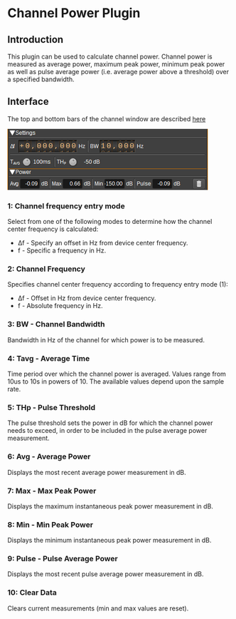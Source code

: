 <h1>Channel Power Plugin</h1>

<h2>Introduction</h2>

This plugin can be used to calculate channel power. Channel power is measured as average power, maximum peak power, minimum peak power as well as pulse average power (i.e. average power above a threshold) over a specified bandwidth.

<h2>Interface</h2>

The top and bottom bars of the channel window are described [here](../../../sdrgui/channel/readme.md)

![Channel power plugin GUI](../../../doc/img/ChannelPower_plugin_settings.png)

<h3>1: Channel frequency entry mode</h3>

Select from one of the following modes to determine how the channel center frequency is calculated:

* Δf - Specify an offset in Hz from device center frequency.
* f - Specific a frequency in Hz.

<h3>2: Channel Frequency</h3>

Specifies channel center frequency according to frequency entry mode (1):

* Δf - Offset in Hz from device center frequency.
* f - Absolute frequency in Hz.

<h3>3: BW - Channel Bandwidth</h3>

Bandwidth in Hz of the channel for which power is to be measured.

<h3>4: Tavg - Average Time</h3>

Time period over which the channel power is averaged. Values range from 10us to 10s in powers of 10. The available values depend upon the sample rate.

<h3>5: THp - Pulse Threshold</h3>

The pulse threshold sets the power in dB for which the channel power needs to exceed, in order to be included in the pulse average power measurement.

<h3>6: Avg - Average Power</h3>

Displays the most recent average power measurement in dB.

<h3>7: Max - Max Peak Power</h3>

Displays the maximum instantaneous peak power measurement in dB.

<h3>8: Min - Min Peak Power</h3>

Displays the minimum instantaneous peak power measurement in dB.

<h3>9: Pulse - Pulse Average Power</h3>

Displays the most recent pulse average power measurement in dB.

<h3>10: Clear Data</h3>

Clears current measurements (min and max values are reset).
